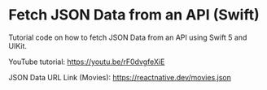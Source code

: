 # Fetch JSON Data from an API (Swift)

Tutorial code on how to fetch JSON Data from an API using Swift 5 and UIKit.

YouTube tutorial: https://youtu.be/rF0dvgfeXiE

JSON Data URL Link (Movies): https://reactnative.dev/movies.json
